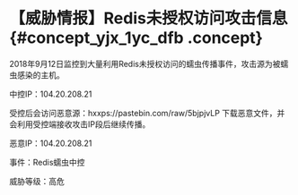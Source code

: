 # 【威胁情报】Redis未授权访问攻击信息 {#concept_yjx_1yc_dfb .concept}

2018年9月12日监控到大量利用Redis未授权访问的蠕虫传播事件，攻击源为被蠕虫感染的主机。

中控IP：104.20.208.21

受控后会访问恶意源：hxxps://pastebin.com/raw/5bjpjvLP 下载恶意文件，并会利用受控端接收攻击IP段后继续传播。

恶意IP：104.20.208.21

事件：Redis蠕虫中控

威胁等级：高危


